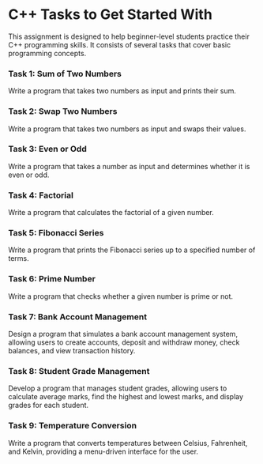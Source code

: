 # C++ Tasks to Get Started With

This assignment is designed to help beginner-level students practice their C++ programming skills. It consists of several tasks that cover basic programming concepts.

### Task 1: Sum of Two Numbers
Write a program that takes two numbers as input and prints their sum.

### Task 2: Swap Two Numbers
Write a program that takes two numbers as input and swaps their values.

### Task 3: Even or Odd
Write a program that takes a number as input and determines whether it is even or odd.

### Task 4: Factorial
Write a program that calculates the factorial of a given number.

### Task 5: Fibonacci Series
Write a program that prints the Fibonacci series up to a specified number of terms.

### Task 6: Prime Number
Write a program that checks whether a given number is prime or not.

### Task 7: Bank Account Management
Design a program that simulates a bank account management system, allowing users to create accounts, deposit and withdraw money, check balances, and view transaction history.

### Task 8: Student Grade Management
Develop a program that manages student grades, allowing users to calculate average marks, find the highest and lowest marks, and display grades for each student.

### Task 9: Temperature Conversion
Write a program that converts temperatures between Celsius, Fahrenheit, and Kelvin, providing a menu-driven interface for the user.